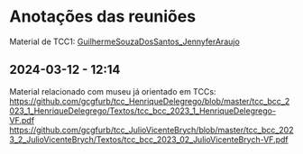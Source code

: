 # Anotações das reuniões  

Material de TCC1: [GuilhermeSouzaDosSantos_JennyferAraujo](GuilhermeSouzaDosSantos_JennyferAraujo)  

## 2024-03-12 - 12:14

Material relacionado com museu já orientado em TCCs:
<https://github.com/gcgfurb/tcc_HenriqueDelegrego/blob/master/tcc_bcc_2023_1_HenriqueDelegrego/Textos/tcc_bcc_2023_1_HenriqueDelegrego-VF.pdf>  
<https://github.com/gcgfurb/tcc_JulioVicenteBrych/blob/master/tcc_bcc_2023_2_JulioVicenteBrych/Textos/tcc_bcc_2023_02_JulioVicenteBrych-VF.pdf>  
